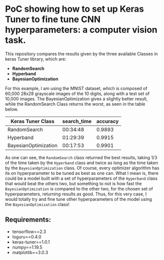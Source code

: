 # PoC showing how to set up Keras Tuner to fine tune CNN hyperparameters: a computer vision task.

This repository compares the results given by the three available Classes in keras Tuner library, which are: 

 - **RandomSearch**
 - **Hyperband**
 - **BayesianOptimization**

For this example, I am using the MNIST dataset, which is composed of 60,000 28x28 grayscale images of the 10 digits, along with a test set of 10,000 images. The BayesianOptimization gives a slightly better result, while the RandomSearch Class returns the worst, as seen in the table below.

|Keras Tuner Class|search_time|accuracy| 
|-----|-------|------| 
|RandomSearch|00:34:48|0.9893| 
|Hyperband|01:29:39|0.9915|
|BayesianOptimization|00:17:53|0.9901|

As one can see, the `RandomSearch` class returned the best results, taking 1/3 of the time taken by the `Hyperband` class and twice as long as the time taken by the `BayesianOptimization` class. Of course, every optimizer algorithm has its on hyperparameter to be tuned as best as one can. What I mean is, there could be a model built with a set of hyperparameters of the `Hyperband` class that would beat the others two, but something to not is how fast the `BayesianOptimization` is compared to the other two, for the chosen set of hyperparameters, returning results as good. Thus, for this very case, I would totally try and fine tune other hyperparameters of the model using the `BayesianOptimization` class!

## Requirements:

 - tensorflow==2.3
 - loguru==0.4.0
 - keras-tuner==1.0.1
 - numpy==1.19.5
 - matplotlib==3.0.3

```python

```
